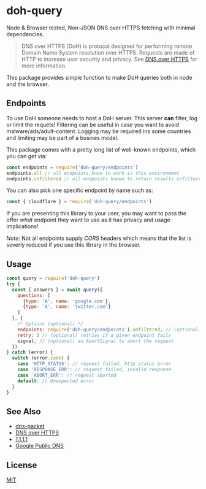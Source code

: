 # doh-query

Node & Browser tested, Non-JSON DNS over HTTPS fetching with minimal dependencies.

> DNS over HTTPS (DoH) is protocol designed for performing remote Domain Name System
> resolution over HTTPS. Requests are made of HTTP to increase user security and privacy.
> See [DNS over HTTPS](https://en.wikipedia.org/wiki/DNS_over_HTTPS) for more
> information.

This package provides simple function to make DoH queries both in node and the browser.

## Endpoints

To use DoH someone needs to host a DoH server. This server **can** filter, log or limit the
requets! Filtering can be useful in case you want to avoid malware/ads/adult-content.
Logging may be required ins some countries and limiting may be part of a busines model.

This package comes with a pretty long list of well-known endpoints, which you can get
via:

```js
const endpoints = require('doh-query/endpoints')
endpoints.all // all endpoints know to work in this environment
endpoints.unfiltered // all endpoints known to return results unfiltered
```

You can also pick one specific endpoint by name such as:

```js
const { cloudflare } = require('doh-query/endpoints')
```

If you are presenting this library to your user, you may want to pass
the offer _what_ endpoint they want to use as it has privacy and usage implications!

_Note:_ Not all endpoints supply _CORS_ headers which means that the list
is severly reduced if you use this library in the browser.

## Usage

```js
const query = require('doh-query')
try {
  const { answers } = await query({
    questions: [
      {type: 'A', name: 'google.com'},
      {type: 'A', name: 'twitter.com'}
    ]
  }, {
    /* Options (optional) */
    endpoints: require('doh-query/endpoints').unfiltered, // (optional) all known working unfiltered endpoints
    retry: 3 // (optional) retries if a given endpoint fails
    signal, // (optional) an AbortSignal to abort the request
  })
} catch (error) {
  switch (error.code) {
    case 'HTTP_STATUS': // request failed, http status error
    case 'RESPONSE_ERR': // request failed, invalid response
    case 'ABORT_ERR': // request aborted
    default: // Unexpected error
  }
}
```

## See Also

- [dns-packet](https://github.com/mafintosh/dns-packet)
- [DNS over HTTPS](https://en.wikipedia.org/wiki/DNS_over_HTTPS)
- [1.1.1.1](https://developers.cloudflare.com/1.1.1.1/dns-over-https/)
- [Google Public DNS](https://dns.google.com/)

## License

[MIT](./LICENSE)
